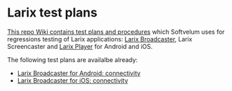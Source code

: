 # Larix test plans

[This repo Wiki contains test plans and procedures](https://github.com/WMSPanel/larix-testing/wiki) which Softvelum uses for regressions testing of Larix applications: [Larix Broadcaster](https://softvelum.com/larix/), Larix Screencaster and [Larix Player](https://softvelum.com/player/) for Android and iOS.

The following test plans are availalbe already:
* [Larix Broadcaster for Android: connectivity](https://github.com/WMSPanel/larix-testing/wiki/Larix-Broadcaster-Android-connectivity)
* [Larix Broadcaster for iOS: connectivity](https://github.com/WMSPanel/larix-testing/wiki/Larix-Broadcaster-iOS-connectivity)
